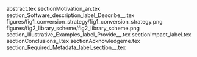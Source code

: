 abstract.tex
sectionMotivation_an.tex
section_Software_description_label_Describe__.tex
figures/fig1_conversion_strategy/fig1_conversion_strategy.png
figures/fig2_library_scheme/fig2_library_scheme.png
section_Illustrative_Examples_label_Provide__.tex
sectionImpact_label.tex
sectionConclusions_l.tex
sectionAcknowledgeme.tex
section_Required_Metadata_label_section__.tex